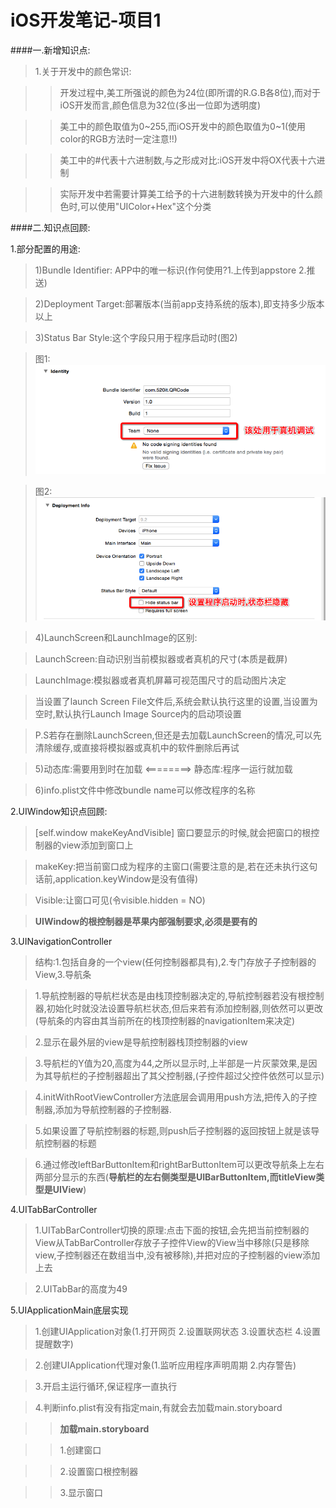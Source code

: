 # iOS开发笔记-项目1

####一.新增知识点:

>1.关于开发中的颜色常识:

>>开发过程中,美工所强说的颜色为24位(即所谓的R.G.B各8位),而对于iOS开发而言,颜色信息为32位(多出一位即为透明度)

>>美工中的颜色取值为0~255,而iOS开发中的颜色取值为0~1(使用color的RGB方法时一定注意!!)

>>美工中的#代表十六进制数,与之形成对比:iOS开发中将OX代表十六进制

>>实际开发中若需要计算美工给予的十六进制数转换为开发中的什么颜色时,可以使用"UIColor+Hex"这个分类

####二.知识点回顾:

1.部分配置的用途:

>1)Bundle Identifier: APP中的唯一标识(作何使用?1.上传到appstore 2.推送)

>2)Deployment Target:部署版本(当前app支持系统的版本),即支持多少版本以上

>3)Status Bar Style:这个字段只用于程序启动时(图2)

>图1:
![](Snip20160614_1.png)

>图2:
![](Snip20160614_2.png)

>4)LaunchScreen和LaunchImage的区别:

>  LaunchScreen:自动识别当前模拟器或者真机的尺寸(本质是截屏)
  
>  LaunchImage:模拟器或者真机屏幕可视范围尺寸的启动图片决定

>  当设置了launch Screen File文件后,系统会默认执行这里的设置,当设置为空时,默认执行Launch Image Source内的启动项设置
  
>  P.S若存在删除LaunchScreen,但还是去加载LaunchScreen的情况,可以先清除缓存,或直接将模拟器或真机中的软件删除后再试
  
>5)动态库:需要用到时在加载  <========>  静态库:程序一运行就加载

>6)info.plist文件中修改bundle name可以修改程序的名称

2.UIWindow知识点回顾:

>[self.window makeKeyAndVisible]  窗口要显示的时候,就会把窗口的根控制器的view添加到窗口上

>makeKey:把当前窗口成为程序的主窗口(需要注意的是,若在还未执行这句话前,application.keyWindow是没有值得)

>Visible:让窗口可见(令visible.hidden = NO)

>**UIWindow的根控制器是苹果内部强制要求,必须是要有的**

3.UINavigationController 

>结构:1.包括自身的一个view(任何控制器都具有),2.专门存放⼦子控制器的View,3.导航条

>1.导航控制器的导航栏状态是由栈顶控制器决定的,导航控制器若没有根控制器,初始化时就没法设置导航栏状态,但后来若有添加控制器,则依然可以更改(导航条的内容由其当前所在的栈顶控制器的navigationItem来决定)

>2.显示在最外层的view是导航控制器栈顶控制器的view

>3.导航栏的Y值为20,高度为44,之所以显示时,上半部是一片灰蒙效果,是因为其导航栏的子控制器超出了其父控制器,(子控件超过父控件依然可以显示)

>4.initWithRootViewController方法底层会调⽤用push方法,把传⼊的子控制器,添加为导航控制器的子控制器.

>5.如果设置了导航控制器的标题,则push后子控制器的返回按钮上就是该导航控制器的标题

>6.通过修改leftBarButtonItem和rightBarButtonItem可以更改导航条上左右两部分显示的东西(**导航栏的左右侧类型是UIBarButtonItem,而titleView类型是UIView**)

4.UITabBarController

>1.UITabBarController切换的原理:点击下面的按钮,会先把当前控制器的View从TabBarController存放⼦子控件View的View当中移除(只是移除view,子控制器还在数组当中,没有被移除),并把对应的子控制器的view添加上去

>2.UITabBar的高度为49

5.UIApplicationMain底层实现

>1.创建UIApplication对象(1.打开网页 2.设置联网状态 3.设置状态栏 4.设置提醒数字)

>2.创建UIApplication代理对象(1.监听应用程序声明周期 2.内存警告)

>3.开启主运行循环,保证程序一直执行

>4.判断info.plist有没有指定main,有就会去加载main.storyboard

>>**加载main.storyboard**

>>1.创建窗口

>>2.设置窗口根控制器

>>3.显示窗口

